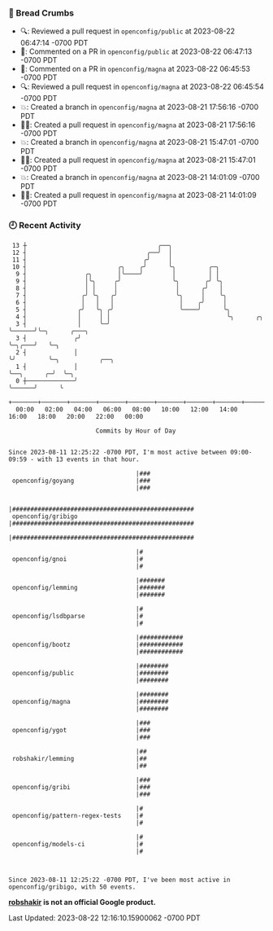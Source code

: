 ### 🍞 Bread Crumbs

 * 🔍: Reviewed a pull request in  `openconfig/public` at 2023-08-22 06:47:14 -0700 PDT
 * 💬: Commented on a PR in  `openconfig/public` at 2023-08-22 06:47:13 -0700 PDT
 * 💬: Commented on a PR in  `openconfig/magna` at 2023-08-22 06:45:53 -0700 PDT
 * 🔍: Reviewed a pull request in  `openconfig/magna` at 2023-08-22 06:45:54 -0700 PDT
 * 💥: Created a branch in `openconfig/magna` at 2023-08-21 17:56:16 -0700 PDT
 * ✍🏼: Created a pull request in `openconfig/magna` at 2023-08-21 17:56:16 -0700 PDT
 * 💥: Created a branch in `openconfig/magna` at 2023-08-21 15:47:01 -0700 PDT
 * ✍🏼: Created a pull request in `openconfig/magna` at 2023-08-21 15:47:01 -0700 PDT
 * 💥: Created a branch in `openconfig/magna` at 2023-08-21 14:01:09 -0700 PDT
 * ✍🏼: Created a pull request in `openconfig/magna` at 2023-08-21 14:01:09 -0700 PDT

### 🕘 Recent Activity
```
 13 ┼                                    ╭──╮
 12 ┤                                 ╭──╯  │
 11 ┤                                ╭╯     │
 10 ┤                         ╭╮    ╭╯      ╰╮         ╭─╮
  9 ┤                ╭╮       │╰────╯        │         │ │
  9 ┤                │╰╮     ╭╯              ╰╮       ╭╯ ╰╮
  8 ┤                │ │     │                │      ╭╯   │
  7 ┤               ╭╯ ╰╮   ╭╯                ╰╮     │    ╰╮
  6 ┤               │   │   │                  │    ╭╯     │
  5 ┤              ╭╯   ╰╮ ╭╯                  ╰────╯      ╰╮
  4 ┤              │     │ │                                ╰╮      ╭╮
  3 ┤              │     ╰─╯                                 ╰──────╯╰─╮      ╭───╮
  3 ┤             ╭╯                                                   ╰─╮╭───╯   ╰─╮
  2 ┤             │                                                      ╰╯         ╰─╮           ╭──╮
  1 ┤             │                                                                   ╰──╮      ╭─╯  ╰─╮
  0 ┼─────────────╯                                                                      ╰──────╯      ╰
    +───────+───────+───────+───────+───────+───────+───────+───────+───────+───────+───────+───────+────
  00:00   02:00   04:00   06:00   08:00   10:00   12:00   14:00   16:00   18:00   20:00   22:00   00:00   

						Commits by Hour of Day


Since 2023-08-11 12:25:22 -0700 PDT, I'm most active between 09:00-09:59 - with 13 events in that hour.

```



```
                                   |###
 openconfig/goyang                 |###
                                   |###

                                   |##################################################
 openconfig/gribigo                |##################################################
                                   |##################################################

                                   |#
 openconfig/gnoi                   |#
                                   |#

                                   |#######
 openconfig/lemming                |#######
                                   |#######

                                   |#
 openconfig/lsdbparse              |#
                                   |#

                                   |############
 openconfig/bootz                  |############
                                   |############

                                   |########
 openconfig/public                 |########
                                   |########

                                   |########
 openconfig/magna                  |########
                                   |########

                                   |###
 openconfig/ygot                   |###
                                   |###

                                   |##
 robshakir/lemming                 |##
                                   |##

                                   |###
 openconfig/gribi                  |###
                                   |###

                                   |#
 openconfig/pattern-regex-tests    |#
                                   |#

                                   |#
 openconfig/models-ci              |#
                                   |#



Since 2023-08-11 12:25:22 -0700 PDT, I've been most active in openconfig/gribigo, with 50 events.

```
**[robshakir](mailto:robjs@google.com) is not an official Google product.**  


Last Updated: 2023-08-22 12:16:10.15900062 -0700 PDT

